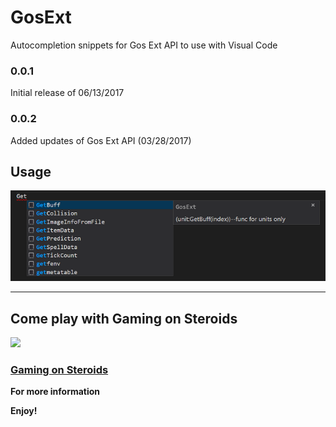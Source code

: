 # GosExt 

Autocompletion snippets for Gos Ext API to use with Visual Code

### 0.0.1
Initial release of 06/13/2017

### 0.0.2
Added updates of Gos Ext API (03/28/2017)

## Usage

![usage](https://raw.githubusercontent.com/yaddle/VS-Code/master/image/usage.png)

-----------------------------------------------------------------------------------------------------------

## Come play with Gaming on Steroids
[<img src="https://i.imgur.com/5rkNixK.png">](http://gamingonsteroids.com/)
### [Gaming on Steroids](http://gamingonsteroids.com/)
**For more information**


**Enjoy!**
